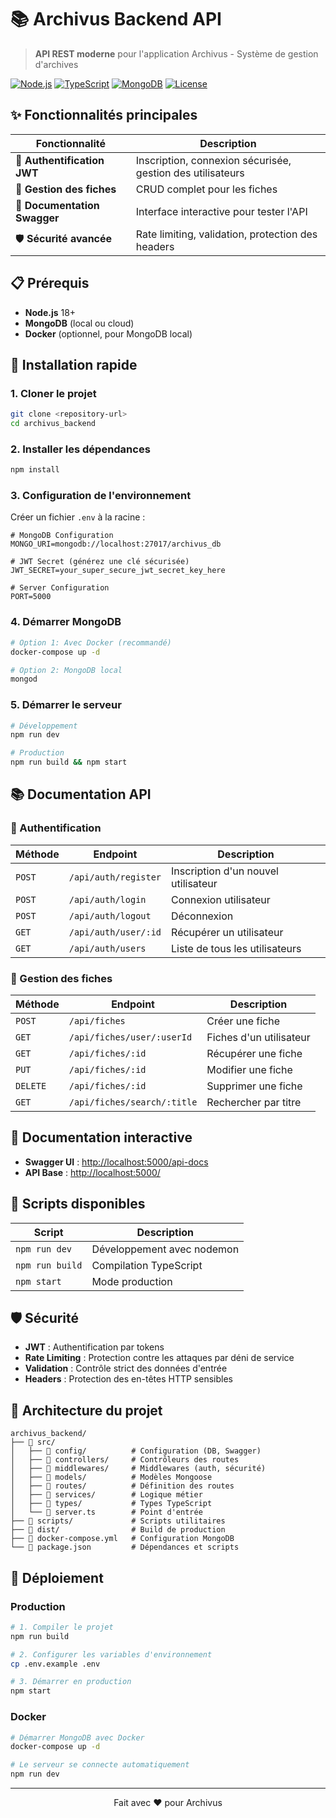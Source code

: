 # 📚 Archivus Backend API

> **API REST moderne** pour l'application Archivus - Système de gestion d'archives

[![Node.js](https://img.shields.io/badge/Node.js-18+-green.svg)](https://nodejs.org/)
[![TypeScript](https://img.shields.io/badge/TypeScript-5.9+-blue.svg)](https://www.typescriptlang.org/)
[![MongoDB](https://img.shields.io/badge/MongoDB-8.19+-green.svg)](https://www.mongodb.com/)
[![License](https://img.shields.io/badge/License-ISC-yellow.svg)](LICENSE)

## ✨ Fonctionnalités principales

| Fonctionnalité | Description |
|----------------|-------------|
| 🔐 **Authentification JWT** | Inscription, connexion sécurisée, gestion des utilisateurs |
| 📝 **Gestion des fiches** | CRUD complet pour les fiches |
| 📖 **Documentation Swagger** | Interface interactive pour tester l'API |
| 🛡️ **Sécurité avancée** | Rate limiting, validation, protection des headers |

## 📋 Prérequis

- **Node.js** 18+ 
- **MongoDB** (local ou cloud)
- **Docker** (optionnel, pour MongoDB local)

## 🚀 Installation rapide

### 1. Cloner le projet
```bash
git clone <repository-url>
cd archivus_backend
```

### 2. Installer les dépendances
```bash
npm install
```

### 3. Configuration de l'environnement
Créer un fichier `.env` à la racine :
```env
# MongoDB Configuration
MONGO_URI=mongodb://localhost:27017/archivus_db

# JWT Secret (générez une clé sécurisée)
JWT_SECRET=your_super_secure_jwt_secret_key_here

# Server Configuration
PORT=5000
```

### 4. Démarrer MongoDB
```bash
# Option 1: Avec Docker (recommandé)
docker-compose up -d

# Option 2: MongoDB local
mongod
```

### 5. Démarrer le serveur
```bash
# Développement
npm run dev

# Production
npm run build && npm start
```

## 📚 Documentation API

### 🔐 Authentification
| Méthode | Endpoint | Description |
|---------|----------|-------------|
| `POST` | `/api/auth/register` | Inscription d'un nouvel utilisateur |
| `POST` | `/api/auth/login` | Connexion utilisateur |
| `POST` | `/api/auth/logout` | Déconnexion |
| `GET` | `/api/auth/user/:id` | Récupérer un utilisateur |
| `GET` | `/api/auth/users` | Liste de tous les utilisateurs |

### 📝 Gestion des fiches
| Méthode | Endpoint | Description |
|---------|----------|-------------|
| `POST` | `/api/fiches` | Créer une fiche |
| `GET` | `/api/fiches/user/:userId` | Fiches d'un utilisateur |
| `GET` | `/api/fiches/:id` | Récupérer une fiche |
| `PUT` | `/api/fiches/:id` | Modifier une fiche |
| `DELETE` | `/api/fiches/:id` | Supprimer une fiche |
| `GET` | `/api/fiches/search/:title` | Rechercher par titre |

## 📖 Documentation interactive

- **Swagger UI** : [http://localhost:5000/api-docs](http://localhost:5000/api-docs)
- **API Base** : [http://localhost:5000/](http://localhost:5000/)

## 🔧 Scripts disponibles

| Script | Description |
|--------|-------------|
| `npm run dev` | Développement avec nodemon |
| `npm run build` | Compilation TypeScript |
| `npm start` | Mode production |

## 🛡️ Sécurité

- **JWT** : Authentification par tokens
- **Rate Limiting** : Protection contre les attaques par déni de service
- **Validation** : Contrôle strict des données d'entrée
- **Headers** : Protection des en-têtes HTTP sensibles

## 📁 Architecture du projet

```
archivus_backend/
├── 📁 src/
│   ├── 📁 config/          # Configuration (DB, Swagger)
│   ├── 📁 controllers/     # Contrôleurs des routes
│   ├── 📁 middlewares/     # Middlewares (auth, sécurité)
│   ├── 📁 models/          # Modèles Mongoose
│   ├── 📁 routes/          # Définition des routes
│   ├── 📁 services/        # Logique métier
│   ├── 📁 types/           # Types TypeScript
│   └── 📄 server.ts        # Point d'entrée
├── 📁 scripts/             # Scripts utilitaires
├── 📁 dist/                # Build de production
├── 📄 docker-compose.yml   # Configuration MongoDB
└── 📄 package.json         # Dépendances et scripts
```

## 🚀 Déploiement

### Production
```bash
# 1. Compiler le projet
npm run build

# 2. Configurer les variables d'environnement
cp .env.example .env

# 3. Démarrer en production
npm start
```

### Docker
```bash
# Démarrer MongoDB avec Docker
docker-compose up -d

# Le serveur se connecte automatiquement
npm run dev
```
---

<div align="center">
  <p>Fait avec ❤️ pour Archivus</p>
</div>
